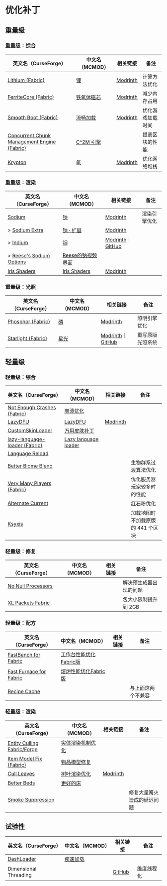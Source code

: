 # 优化补丁

## 重量级

### 重量级：综合

| 英文名（CurseForge）                                                                                    | 中文名（MCMOD）                                    | 相关链接                                                   | 备注             |
| ------------------------------------------------------------------------------------------------------- | -------------------------------------------------- | ---------------------------------------------------------- | ---------------- |
| [Lithium (Fabric)](https://www.curseforge.com/minecraft/mc-mods/lithium)                                | [锂](https://www.mcmod.cn/class/2292.html)         | [Modrinth](https://www.modrinth.com/mod/lithium)           | 计算方法优化     |
| [FerriteCore (Fabric)](https://www.curseforge.com/minecraft/mc-mods/ferritecore-fabric)                 | [铁氧体磁芯](https://www.mcmod.cn/class/3888.html) | [Modrinth](https://www.modrinth.com/mod/ferrite-core)      | 减少内存占用     |
| [Smooth Boot (Fabric)](https://www.curseforge.com/minecraft/mc-mods/smooth-boot)                        | [流畅加载](https://www.mcmod.cn/class/3422.html)   | [Modrinth](https://www.modrinth.com/mod/smoothboot-fabric) | 优化游戏加载时间 |
| [Concurrent Chunk Management Engine (Fabric)](https://www.curseforge.com/minecraft/mc-mods/c2me-fabric) | [C^2M 引擎](https://www.mcmod.cn/class/3511.html)  |                                                            | 提高区块的性能   |
| [Krypton](https://www.curseforge.com/minecraft/mc-mods/krypton)                                         | [氪](https://www.mcmod.cn/class/3399.html)         | [Modrinth](https://www.modrinth.com/mod/krypton)           | 优化网络堆栈     |

### 重量级：渲染

| 英文名（CurseForge）                                                                           | 中文名（MCMOD）                                           | 相关链接                                                                                     | 备注         |
| ---------------------------------------------------------------------------------------------- | --------------------------------------------------------- | -------------------------------------------------------------------------------------------- | ------------ |
| [Sodium](https://www.curseforge.com/minecraft/mc-mods/sodium)                                  | [钠](https://www.mcmod.cn/class/2785.html)                | [Modrinth](https://www.modrinth.com/mod/sodium)                                              | 渲染引擎优化 |
| > [Sodium Extra](https://www.curseforge.com/minecraft/mc-mods/sodium-extra)                    | [钠 · 扩展](https://www.mcmod.cn/class/3701.html)         | [Modrinth](https://www.modrinth.com/mod/sodium-extra)                                        |              |
| > [Indium](https://www.curseforge.com/minecraft/mc-mods/indium)                                | [铟](https://www.mcmod.cn/class/3413.html)                | [Modrinth](https://www.modrinth.com/mod/indium)｜[GitHub](https://github.com/comp500/Indium) |              |
| > [Reese's Sodium Options](https://www.curseforge.com/minecraft/mc-mods/reeses-sodium-options) | [Reese的钠视频界面](https://www.mcmod.cn/class/4905.html) |                                                                                              |              |
| [Iris Shaders](https://www.curseforge.com/minecraft/mc-mods/irisshaders)                       | [Iris Shaders](https://www.mcmod.cn/class/3697.html)      | [Modrinth](https://www.modrinth.com/mod/iris)                                                |              |

### 重量级：光照

| 英文名（CurseForge）                                                         | 中文名（MCMOD）                              | 相关链接                                                                                                          | 备注             |
| ---------------------------------------------------------------------------- | -------------------------------------------- | ----------------------------------------------------------------------------------------------------------------- | ---------------- |
| [Phosphor (Fabric)](https://www.curseforge.com/minecraft/mc-mods/phosphor)   | [磷](https://www.mcmod.cn/class/1766.html)   | [Modrinth](https://www.modrinth.com/mod/phosphor)                                                                 | 照明引擎优化     |
| [Starlight (Fabric)](https://www.curseforge.com/minecraft/mc-mods/starlight) | [星光](https://www.mcmod.cn/class/3303.html) | [Modrinth](https://www.modrinth.com/mod/starlight)｜[GitHub](https://github.com/Spottedleaf/Starlight/tree/forge) | 重写原版光照系统 |

## 轻量级

### 轻量级：综合

| 英文名（CurseForge）                                                                               | 中文名（MCMOD）                                              | 相关链接                                         | 备注                              |
| -------------------------------------------------------------------------------------------------- | ------------------------------------------------------------ | ------------------------------------------------ | --------------------------------- |
| [Not Enough Crashes (Fabric)](https://www.curseforge.com/minecraft/mc-mods/not-enough-crashes)     | [崩溃优化](https://www.mcmod.cn/class/2441.html)             |                                                  |                                   |
| [LazyDFU](https://www.curseforge.com/minecraft/mc-mods/lazydfu)                                    | [LazyDFU](https://www.mcmod.cn/class/3407.html)              | [Modrinth](https://www.modrinth.com/mod/lazydfu) |                                   |
| [CustomSkinLoader](https://www.curseforge.com/minecraft/mc-mods/customskinloader)                  | [万用皮肤补丁](https://www.mcmod.cn/class/883.html)          |                                                  |                                   |
| [lazy-language-loader (Fabric)](https://www.curseforge.com/minecraft/mc-mods/lazy-language-loader) | [Lazy language loader](https://www.mcmod.cn/class/4836.html) |                                                  |                                   |
| [Language Reload](https://www.curseforge.com/minecraft/mc-mods/language-reload)                    |                                                              |                                                  |                                   |
| [Better Biome Blend](https://www.curseforge.com/minecraft/mc-mods/better-biome-blend)              |                                                              |                                                  | 生物群系过渡算法优化              |
| [Very Many Players (Fabric)](https://www.curseforge.com/minecraft/mc-mods/vmp-fabric)              |                                                              |                                                  | 优化服务器玩家较多时的性能        |
| [Alternate Current](https://www.curseforge.com/minecraft/mc-mods/alternate-current)                |                                                              |                                                  | 红石粉优化                        |
| [Ksyxis](https://www.curseforge.com/minecraft/mc-mods/ksyxis)                                      |                                                              |                                                  | 加载地图时不加载原版的 441 个区块 |

### 轻量级：修复

| 英文名（CurseForge）                                                                  | 中文名（MCMOD） | 相关链接 | 备注                   |
| ------------------------------------------------------------------------------------- | --------------- | -------- | ---------------------- |
| [No Null Processors](https://www.curseforge.com/minecraft/mc-mods/no-null-processors) |                 |          | 解决预生成器出现的问题 |
| [XL Packets Fabric](https://www.curseforge.com/minecraft/mc-mods/xl-packets-fabric)   |                 |          | 包大小限制提升到 2GB   |

### 轻量级：配方

| 英文名（CurseForge）                                                                            | 中文名（MCMOD）                                                | 相关链接 | 备注               |
| ----------------------------------------------------------------------------------------------- | -------------------------------------------------------------- | -------- | ------------------ |
| [FastBench for Fabric](https://www.curseforge.com/minecraft/mc-mods/fastbench-for-fabric)       | [工作台性能优化Fabric版](https://www.mcmod.cn/class/5403.html) |          |                    |
| [Fast Furnace for Fabric](https://www.curseforge.com/minecraft/mc-mods/fast-furnace-for-fabric) | [熔炉性能优化Fabric版](https://www.mcmod.cn/class/3079.html)   |          |                    |
| [Recipe Cache](https://www.curseforge.com/minecraft/mc-mods/recipe-cache)                       |                                                                |          | 与上面这两个不兼容 |

### 轻量级：渲染

| 英文名（CurseForge）                                                                      | 中文名（MCMOD）                                          | 相关链接                                             | 备注                       |
| ----------------------------------------------------------------------------------------- | -------------------------------------------------------- | ---------------------------------------------------- | -------------------------- |
| [Entity Culling Fabric/Forge](https://www.curseforge.com/minecraft/mc-mods/entityculling) | [实体渲染机制优化](https://www.mcmod.cn/class/3629.html) |                                                      |                            |
| [Item Model Fix (Fabric)](https://www.curseforge.com/minecraft/mc-mods/item-model-fix)    | [物品模型修复](https://www.mcmod.cn/class/3845.html)     |                                                      |                            |
| [Cull Leaves](https://www.curseforge.com/minecraft/mc-mods/cull-leaves)                   | [树叶渲染优化](https://www.mcmod.cn/class/4414.html)     | [Modrinth](https://www.modrinth.com/mod/cull-leaves) |                            |
| [Better Beds](https://www.curseforge.com/minecraft/mc-mods/better-beds)                   | [更好的床](https://www.mcmod.cn/class/4356.html)         |                                                      |                            |
| [Smoke Suppression](https://www.curseforge.com/minecraft/mc-mods/smoke-suppression)       |                                                          |                                                      | 修复大量篝火造成的延迟问题 |

## 试验性

| 英文名（CurseForge）                                                  | 中文名（MCMOD）                                  | 相关链接                                                          | 备注       |
| --------------------------------------------------------------------- | ------------------------------------------------ | ----------------------------------------------------------------- | ---------- |
| [DashLoader](https://www.curseforge.com/minecraft/mc-mods/dashloader) | [疾速加载](https://www.mcmod.cn/class/3841.html) |                                                                   |            |
| Dimensional Threading                                                 |                                                  | [GitHub](https://github.com/WearBlackAllDay/DimensionalThreading) | 维度线程化 |
